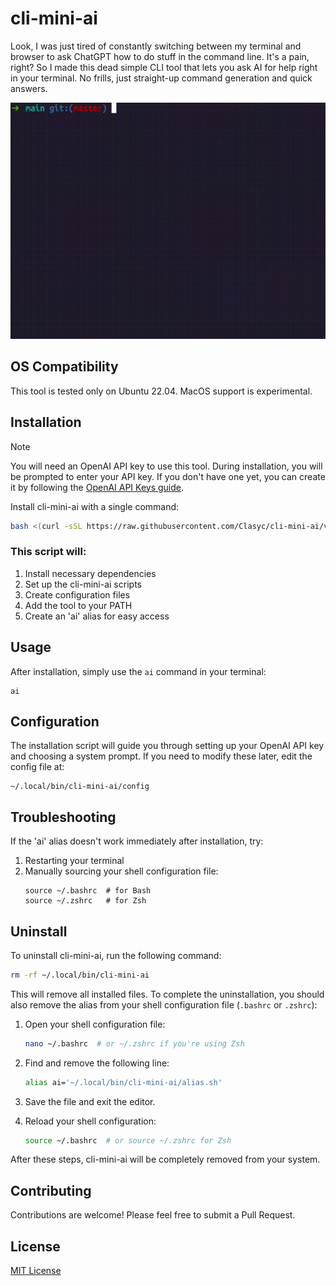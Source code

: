 # cli-mini-ai

Look, I was just tired of constantly switching between my terminal and browser to ask ChatGPT how to do stuff in the command line. It's a pain, right? So I made this dead simple CLI tool that lets you ask AI for help right in your terminal. No frills, just straight-up command generation and quick answers.

![demo.gif](demo.gif)

## OS Compatibility

This tool is tested only on Ubuntu 22.04. MacOS support is experimental.

## Installation

> [!NOTE]  
> You will need an OpenAI API key to use this tool. During installation, you will be prompted to enter your API key. If you don't have one yet, you can create it by following the [OpenAI API Keys guide](https://platform.openai.com/docs/quickstart/create-and-export-an-api-key).

Install cli-mini-ai with a single command:

```bash
bash <(curl -sSL https://raw.githubusercontent.com/Clasyc/cli-mini-ai/v0.1.2/install.sh)
```

### This script will:

1. Install necessary dependencies
2. Set up the cli-mini-ai scripts
3. Create configuration files
4. Add the tool to your PATH
5. Create an 'ai' alias for easy access

## Usage

After installation, simply use the `ai` command in your terminal:

```
ai
```

## Configuration

The installation script will guide you through setting up your OpenAI API key and choosing a system prompt. If you need to modify these later, edit the config file at:

```
~/.local/bin/cli-mini-ai/config
```

## Troubleshooting

If the 'ai' alias doesn't work immediately after installation, try:

1. Restarting your terminal
2. Manually sourcing your shell configuration file:
   ```
   source ~/.bashrc  # for Bash
   source ~/.zshrc   # for Zsh
   ```

## Uninstall

To uninstall cli-mini-ai, run the following command:

```bash
rm -rf ~/.local/bin/cli-mini-ai
```

This will remove all installed files. To complete the uninstallation, you should also remove the alias from your shell configuration file (`.bashrc` or `.zshrc`):

1. Open your shell configuration file:
   ```bash
   nano ~/.bashrc  # or ~/.zshrc if you're using Zsh
   ```

2. Find and remove the following line:
   ```bash
   alias ai='~/.local/bin/cli-mini-ai/alias.sh'
   ```

3. Save the file and exit the editor.

4. Reload your shell configuration:
   ```bash
   source ~/.bashrc  # or source ~/.zshrc for Zsh
   ```

After these steps, cli-mini-ai will be completely removed from your system.


## Contributing

Contributions are welcome! Please feel free to submit a Pull Request.

## License

[MIT License](LICENSE)